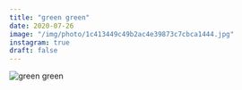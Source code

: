 ```yaml
---
title: "green green"
date: 2020-07-26
image: "/img/photo/1c413449c49b2ac4e39873c7cbca1444.jpg"
instagram: true
draft: false
---
```


![green green](/img/photo/1c413449c49b2ac4e39873c7cbca1444.jpg)
